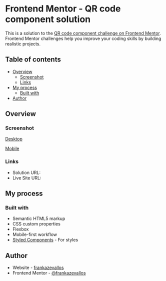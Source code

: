 # Frontend Mentor - QR code component solution

This is a solution to the [QR code component challenge on Frontend Mentor](https://www.frontendmentor.io/challenges/qr-code-component-iux_sIO_H). Frontend Mentor challenges help you improve your coding skills by building realistic projects. 

## Table of contents

- [Overview](#overview)
  - [Screenshot](#screenshot)
  - [Links](#links)
- [My process](#my-process)
  - [Built with](#built-with)
- [Author](#author)


## Overview

### Screenshot

[Desktop](https://github.com/frankazevallos/QR-code/blob/main/screenshots/desktop.jpg?raw=true)


[Mobile](https://github.com/frankazevallos/QR-code/blob/main/screenshots/mobile.jpg?raw=true)


### Links

- Solution URL: [](https://github.com/frankazevallos/QR-code)
- Live Site URL: [](hhttps://frankazevallos.github.io/QR-code/)

## My process

### Built with

- Semantic HTML5 markup
- CSS custom properties
- Flexbox
- Mobile-first workflow
- [Styled Components](https://styled-components.com/) - For styles



## Author

- Website - [frankazevallos](https://github.com/frankazevallos/)
- Frontend Mentor - [@frankazevallos](https://www.frontendmentor.io/profile/frankazevallos)


